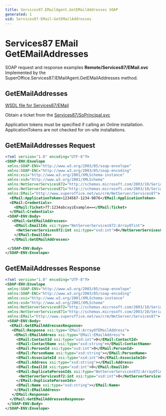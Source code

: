 ```yaml
---
title: Services87.EMailAgent.GetEMailAddresses SOAP
generated: 1
uid: Services87-EMail-GetEMailAddresses
---
```


# Services87 EMail GetEMailAddresses

SOAP request and response examples **Remote/Services87/EMail.svc**
Implemented by the <see cref="M:SuperOffice.Services87.IEMailAgent.GetEMailAddresses">SuperOffice.Services87.IEMailAgent.GetEMailAddresses</see> method.

## GetEMailAddresses

[WSDL file for Services87/EMail](../Services87-EMail.md)

Obtain a ticket from the [Services87/SoPrincipal.svc](../SoPrincipal/index.md)

Application tokens must be specified if calling an Online installation. ApplicationTokens are not checked for on-site installations.

## GetEMailAddresses Request

```xml
<?xml version="1.0" encoding="UTF-8"?>
<SOAP-ENV:Envelope
 xmlns:SOAP-ENV="http://www.w3.org/2003/05/soap-envelope"
 xmlns:SOAP-ENC="http://www.w3.org/2003/05/soap-encoding"
 xmlns:xsi="http://www.w3.org/2001/XMLSchema-instance"
 xmlns:xsd="http://www.w3.org/2001/XMLSchema"
 xmlns:NetServerServices872="http://schemas.microsoft.com/2003/10/Serialization/Arrays"
 xmlns:NetServerServices871="http://schemas.microsoft.com/2003/10/Serialization/"
 xmlns:EMail="http://www.superoffice.net/ws/crm/NetServer/Services87">
  <EMail:ApplicationToken>1234567-1234-9876</EMail:ApplicationToken>
  <EMail:Credentials>
    <EMail:Ticket>7T:1234abcxyzExample==</EMail:Ticket>
  </EMail:Credentials>
 <SOAP-ENV:Body>
   <EMail:GetEMailAddresses>
    <EMail:EmailIds xsi:type="NetServerServices872:ArrayOfint">
     <NetServerServices872:int xsi:type="xsd:int">0</NetServerServices872:int>
    </EMail:EmailIds>
   </EMail:GetEMailAddresses>

 </SOAP-ENV:Body>
</SOAP-ENV:Envelope>

```

## GetEMailAddresses Response

```xml
<?xml version="1.0" encoding="UTF-8"?>
<SOAP-ENV:Envelope
 xmlns:SOAP-ENV="http://www.w3.org/2003/05/soap-envelope"
 xmlns:SOAP-ENC="http://www.w3.org/2003/05/soap-encoding"
 xmlns:xsi="http://www.w3.org/2001/XMLSchema-instance"
 xmlns:xsd="http://www.w3.org/2001/XMLSchema"
 xmlns:NetServerServices872="http://schemas.microsoft.com/2003/10/Serialization/Arrays"
 xmlns:NetServerServices871="http://schemas.microsoft.com/2003/10/Serialization/"
 xmlns:EMail="http://www.superoffice.net/ws/crm/NetServer/Services87">
 <SOAP-ENV:Body>
  <EMail:GetEMailAddressesResponse>
   <EMail:Response xsi:type="EMail:ArrayOfEMailAddress">
    <EMail:EMailAddress xsi:type="EMail:EMailAddress">
     <EMail:ContactId xsi:type="xsd:int">0</EMail:ContactId>
     <EMail:ContactName xsi:type="xsd:string"></EMail:ContactName>
     <EMail:PersonId xsi:type="xsd:int">0</EMail:PersonId>
     <EMail:PersonName xsi:type="xsd:string"></EMail:PersonName>
     <EMail:AssociateId xsi:type="xsd:int">0</EMail:AssociateId>
     <EMail:Address xsi:type="xsd:string"></EMail:Address>
     <EMail:EmailId xsi:type="xsd:int">0</EMail:EmailId>
     <EMail:DuplicatePersonIds xsi:type="NetServerServices872:ArrayOfint">
      <NetServerServices872:int xsi:type="xsd:int">0</NetServerServices872:int>
     </EMail:DuplicatePersonIds>
     <EMail:Name xsi:type="xsd:string"></EMail:Name>
    </EMail:EMailAddress>
   </EMail:Response>
  </EMail:GetEMailAddressesResponse>
 </SOAP-ENV:Body>
</SOAP-ENV:Envelope>

```
